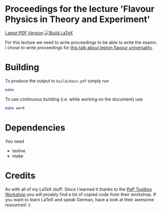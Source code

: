 Proceedings for the lecture 'Flavour Physics in Theory and Experiment'
===
[Latest PDF Version](https://github.com/The-Ludwig/Flavour-Physics-Proceedings/releases/latest/download/Flavour-Physics-Proceedings.pdf)
[![Build LaTeX](https://github.com/The-Ludwig/Flavour-Physics-Proceedings/actions/workflows/build.yml/badge.svg)](https://github.com/The-Ludwig/Flavour-Physics-Proceedings/actions/workflows/build.yml)

For this lecture we need to write proceedings to be able to write the examn. I chose to write proceedings for [this talk about lepton flavour universality](https://indico.cern.ch/event/976688/).

# Building
To produce the output to `build/main.pdf` simply run
```sh
make
```

To use continuous building (i.e. while working on the document) use 
```sh
make work
```

# Dependencies 
You need 
- texlive 
- make

# Credits
As with all of my LaTeX stuff: Since I learned it thanks to the [PeP Toolbox Workshop](https://toolbox.pep-dortmund.org/)
you will proably find a lot of copied code from their workshop. If you want to learn LaTeX and speak German, have a look at their awesome resources! :)
